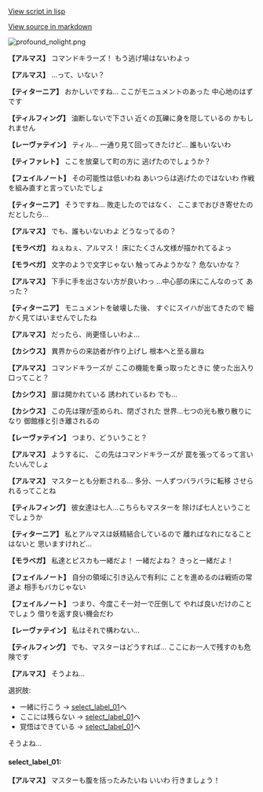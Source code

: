 [View script in lisp](../scripts/110150250.txt)

[View source in markdown](110150250.md)

![profound_nolight.png](../images/backgrounds/profound_nolight.png)

**【アルマス】**
コマンドキラーズ！
もう逃げ場はないわよっ

**【アルマス】**
…って、いない？

**【ティターニア】**
おかしいですね…
ここがモニュメントのあった
中心地のはずです

**【ティルフィング】**
油断しないで下さい
近くの瓦礫に身を隠しているの
かもしれません

**【レーヴァテイン】**
ティル…
一通り見て回ってきたけど…
誰もいないわ

**【ティファレト】**
ここを放棄して町の方に
逃げたのでしょうか？

**【フェイルノート】**
その可能性は低いわね
あいつらは逃げたのではないわ
作戦を組み直すと言っていたでしょ

**【ティターニア】**
そうですね…
敗走したのではなく、
ここまでおびき寄せたのだとしたら…

**【アルマス】**
でも、誰もいないわよ
どうなってるの？

**【モラベガ】**
ねぇねぇ、アルマス！
床にたくさん文様が描かれてるよっ

**【モラベガ】**
文字のようで文字じゃない
触ってみようかな？
危ないかな？

**【アルマス】**
下手に手を出さない方が良いわっ
…中心部の床にこんなのって
あった？

**【ティターニア】**
モニュメントを破壊した後、
すぐにスイハが出てきたので
細かく見てはいませんでしたね

**【アルマス】**
だったら、尚更怪しいわよ…

**【カシウス】**
異界からの来訪者が作り上げし
根本へと至る扉ね

**【アルマス】**
コマンドキラーズが
ここの機能を乗っ取ったときに
使った出入り口ってこと？

**【カシウス】**
扉は開かれている
誘われているわ
でも…

**【カシウス】**
この先は理が歪められ、閉ざされた
世界…七つの光も散り散りになり
御館様と引き離されるの

**【レーヴァテイン】**
つまり、どういうこと？

**【アルマス】**
ようするに、
この先はコマンドキラーズが
罠を張ってるって言いたいんでしょ

**【アルマス】**
マスターとも分断される…
多分、一人ずつバラバラに転移
させられるってことね

**【ティルフィング】**
彼女達は七人…こちらもマスターを
除けば七人ということでしょうか

**【ティターニア】**
私とアルマスは妖精結合しているので
離ればなれになることはないと
思いますけれど…

**【モラベガ】**
私達とピスカも一緒だよ！
一緒だよね？
きっと一緒だよ！

**【フェイルノート】**
自分の領域に引き込んで有利に
ことを進めるのは戦術の常道よ
相手もバカじゃない

**【フェイルノート】**
つまり、今度こそ一対一で圧倒して
やれば良いだけのことでしょう
借りを返す良い機会だわ

**【レーヴァテイン】**
私はそれで構わない…

**【ティルフィング】**
でも、マスターはどうすれば…
ここにお一人で残すのも危険です

**【アルマス】**
そうよね…

選択肢:
- 一緒に行こう → [select_label_01](#select_label_01)へ
- ここには残らない → [select_label_01](#select_label_01)へ
- 覚悟はできている → [select_label_01](#select_label_01)へ

そうよね…

#### select_label_01:

**【アルマス】**
マスターも腹を括ったみたいね
いいわ
行きましょう！